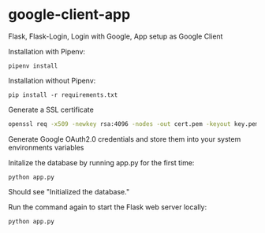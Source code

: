 # google-client-app
Flask, Flask-Login, Login with Google, App setup as Google Client

Installation with Pipenv:

```
pipenv install
```

Installation without Pipenv:

```
pip install -r requirements.txt
```

Generate a SSL certificate
```bash
openssl req -x509 -newkey rsa:4096 -nodes -out cert.pem -keyout key.pem -days 365
```

Generate Google OAuth2.0 credentials and store them into your system environments variables


Initalize the database by running app.py for the first time:

```
python app.py
```

Should see "Initialized the database."

Run the command again to start the Flask web server locally:

```
python app.py
```
